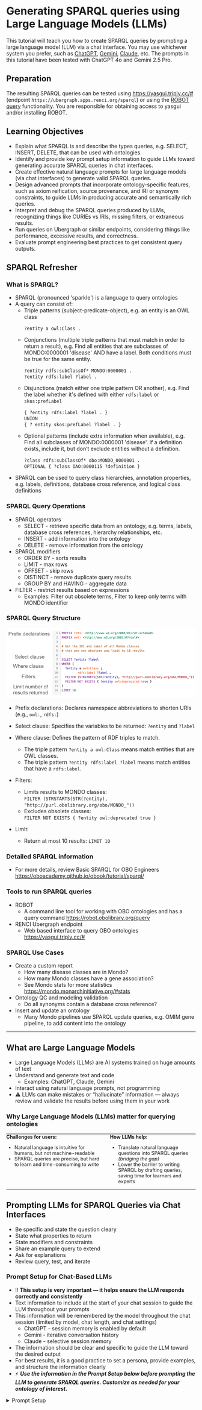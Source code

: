# Generating SPARQL queries using Large Language Models (LLMs)

This tutorial will teach you how to create SPARQL queries by prompting a large language model (LLM) via a chat interface. You may use whichever system you prefer, such as [ChatGPT](https://chatgpt.com/), [Gemini](https://gemini.google.com/), [Claude](https://www.anthropic.com/claude-code), etc. The prompts in this tutorial have been tested with ChatGPT 4o and Gemini 2.5 Pro.


## Preparation

The resulting SPARQL queries can be tested using <a href="https://yasgui.triply.cc/#" target="_blank">https://yasgui.triply.cc/#</a> (endpoint `https://ubergraph.apps.renci.org/sparql`) or using the [ROBOT query](https://robot.obolibrary.org/query) functionality. You are responsible for obtaining access to yasgui and/or installing ROBOT.


## Learning Objectives

- Explain what SPARQL is and describe the types queries, e.g. SELECT, INSERT, DELETE, that can be used with ontologies.
- Identify and provide key prompt setup information to guide LLMs toward generating accurate SPARQL queries in chat interfaces.
- Create effective natural language prompts for large language models (via chat interfaces) to generate valid SPARQL queries.
- Design advanced prompts that incorporate ontology-specific features, such as axiom reification, source provenance, and IRI or synonym constraints, to guide LLMs in producing accurate and semantically rich queries.
- Interpret and debug the SPARQL queries produced by LLMs, recognizing things like CURIEs vs IRIs, missing filters, or extraneous results.
- Run queries on Ubergraph or similar endpoints, considering things like performance, excessive results, and correctness.
- Evaluate prompt engineering best practices to get consistent query outputs.


## SPARQL Refresher
### What is SPARQL?

- SPARQL (pronounced 'sparkle') is a language to query ontologies
- A query can consist of:
    - Triple patterns (subject-predicate-object), e.g. an entity is an OWL class 
      ```
      ?entity a owl:Class .
      ```
    - Conjunctions (multiple triple patterns that must match in order to return a result), e.g. Find all entities that are subclasses of MONDO:0000001 'disease' AND have a label. Both conditions must be true for the same entity.
      ```
      ?entity rdfs:subClassOf* MONDO:0000001 .
      ?entity rdfs:label ?label .
      ```
    - Disjunctions (match either one triple pattern OR another), e.g. Find the label whether it's defined with either `rdfs:label` or `skos:prefLabel`
      ```
      { ?entity rdfs:label ?label . }
      UNION
      { ? entity skos:prefLabel ?label . }
      ```
    - Optional patterns (include extra information when available), e.g. Find all subclasses of MONDO:0000001 'disease'. If a definition exists, include it, but don’t exclude entities without a definition.
      ```
      ?class rdfs:subClassOf* obo:MONDO_0000001 .
      OPTIONAL { ?class IAO:0000115 ?definition }
      ```
- SPARQL can be used to query class hierarchies, annotation properties, e.g. labels, definitions, database cross reference, and logical class definitions


### SPARQL Query Operations

- SPARQL operators
    - SELECT - retrieve specific data from an ontology, e.g. terms, labels, database cross references, hierarchy relationships, etc.
    - INSERT - add information into the ontology
    - DELETE - remove information from the ontology
- SPARQL modifiers
    - ORDER BY - sorts results
    - LIMIT - max rows
    - OFFSET - skip rows
    - DISTINCT - remove duplicate query results
    - GROUP BY and HAVING - aggregate data
- FILTER - restrict results based on expressions
    - Examples: Filter out obsolete terms, Filter to keep only terms with MONDO identifier


### SPARQL Query Structure
![Basic SPARQL Query](../images/tutorials/sparql-llm/basic_sparql_query-no-title.png)

- Prefix declarations: Declares namespace abbreviations to shorten URIs (e.g., `owl:`, `rdfs:`)

- Select clause: Specifies the variables to be returned: `?entity` and `?label`

- Where clause:	Defines the pattern of RDF triples to match.
    - The triple pattern `?entity a owl:Class` means match entities that are OWL classes.
    - The triple pattern `?entity rdfs:label ?label` means match entities that have a `rdfs:label`.

- Filters:
    - Limits results to MONDO classes: </br> `FILTER (STRSTARTS(STR(?entity), "http://purl.obolibrary.org/obo/MONDO_"))`
    - Excludes obsolete classes: </br> `FILTER NOT EXISTS { ?entity owl:deprecated true }`

- Limit:
    - Return at most 10 results: `LIMIT 10` 


### Detailed SPARQL information 

- For more details, review Basic SPARQL for OBO Engineers <a href="https://oboacademy.github.io/obook/tutorial/sparql/" target="_blank">https://oboacademy.github.io/obook/tutorial/sparql/</a>


### Tools to run SPARQL queries

- ROBOT 
    - A command line tool for working with OBO ontologies and has a query command <a href="https://robot.obolibrary.org/query" target="_blank">https://robot.obolibrary.org/query</a>
- RENCI Ubergraph endpoint
    - Web based interface to query OBO ontologies <a href="https://yasgui.triply.cc/#" target="_blank">https://yasgui.triply.cc/#</a>


### SPARQL Use Cases

- Create a custom report
    - How many disease classes are in Mondo? 
    - How many Mondo classes have a gene association?
    - See Mondo stats for more statistics <a href="https://mondo.monarchinitiative.org/#stats" target="_blank">https://mondo.monarchinitiative.org/#stats</a>
- Ontology QC and modeling validation
    - Do all synonyms contain a database cross reference?
- Insert and update an ontology
    - Many Mondo pipelines use SPARQL update queries, e.g. OMIM gene pipeline, to add content into the ontology


---
## What are Large Language Models

- Large Language Models (LLMs) are AI systems trained on huge amounts of text
- Understand and generate text and code
    - Examples: ChatGPT, Claude, Gemini
- Interact using natural language prompts, not programming
- ⚠️ LLMs can make mistakes or “hallucinate” information — always review and validate the results before using them in your work


### Why Large Language Models (LLMs) matter for querying ontologies

<table style="border: none; border-collapse: collapse; margin-top: 0; padding-top: 0;">
  <tr>
    <td style="border: none; vertical-align: top; width: 50%; padding: 0; font-size: .8rem;">
      <strong>Challenges for users:</strong>
      <ul>
        <li>Natural language is intuitive for humans, but not machine-readable</li>
        <li>SPARQL queries are precise, but hard to learn and time-consuming to write</li>
      </ul>
    </td>
    <td style="border: none; vertical-align: top; width: 50%; padding: 0 0 0 1.5rem; font-size: .8rem;">
      <strong>How LLMs help:</strong>
      <ul>
        <li>Translate natural language questions into SPARQL queries <em>(bridging the gap)</em></li>
        <li>Lower the barrier to writing SPARQL by drafting queries, saving time for learners and experts</li>
      </ul>
    </td>
  </tr>
</table>


## Prompting LLMs for SPARQL Queries via Chat Interfaces

- Be specific and state the question cleary
- State what properties to return 
- State modifiers and constraints
- Share an example query to extend
- Ask for explanations 
- Review query, test, and iterate


### Prompt Setup for Chat-Based LLMs
 
- ‼️ **This setup is very important — it helps ensure the LLM responds correctly and consistently**
- Text information to include at the start of your chat session to guide the LLM throughout your prompts 
- This information will be remembered by the model throughout the chat session (limited by model, chat length, and chat settings)
    - ChatGPT - session memory is enabled by default
    - Gemini -  iterative conversation history
    - Claude - selective session memory
- The information should be clear and specific to guide the LLM toward the desired output
- For best results, it is a good practice to set a persona, provide examples, and structure the information clearly
- ⚡ **_Use the information in the Prompt Setup below before prompting the LLM to generate SPARQL queries. Customize as needed for your ontology of interest._** 


<details>
<summary>Prompt Setup</summary>
```
Role: Act as an ontology engineer with expert knowledge of SPARQL and MONDO.

Environment: Queries will be run in YASGUI against MONDO (OWL) and should also run via ROBOT.

Namespace scope: By default, restrict results to MONDO classes:
    FILTER STRSTARTS(STR(?class), "http://purl.obolibrary.org/obo/MONDO_")

Reasoning: Assume no entailment; use explicit patterns and property paths (e.g., rdfs:subClassOf*).

Obsoletes: Exclude classes with owl:deprecated true.

Labels: Use `rdfs:label`.

Prefixes: Include only the PREFIX declarations actually used in the query (no extras).
  These are the main prefixes we will need: 
    Core RDF/OWL
      rdf: <http://www.w3.org/1999/02/22-rdf-syntax-ns#>
      rdfs: <http://www.w3.org/2000/01/rdf-schema#>
      owl: <http://www.w3.org/2002/07/owl#>
      xsd: <http://www.w3.org/2001/XMLSchema#>
    MONDO
      MONDO: <http://purl.obolibrary.org/obo/MONDO_>
    Common OBO namespaces
      RO: <http://purl.obolibrary.org/obo/RO_>
      IAO: <http://purl.obolibrary.org/obo/IAO_>
      oboInOwl: <http://www.geneontology.org/formats/oboInOwl#>

Axiom-annotated data (synonyms, database cross references (also known as xrefs), provenance):
  When querying properties that are commonly axiom-annotated (e.g., oboInOwl:hasExactSynonym),
    1) Assert the base triple:
       ?class oboInOwl:hasExactSynonym ?syn .
    2) Tie the reified axiom back to that exact triple:
       ?axiom a owl:Axiom ;
              owl:annotatedSource ?class ;
              owl:annotatedProperty oboInOwl:hasExactSynonym ;
              owl:annotatedTarget ?syn .
    3) Add any desired axiom annotations (e.g., oboInOwl:hasDbXref ?xref).

Output rules:
  * Return paste-ready SPARQL in a single code block.
  * Use DISTINCT when appropriate (e.g., in COUNTs).
  * If a list of results is requested, include the `?label` and convert the IRI to a CURIE

Request format: 
  * I will provide prompts in plain English.
  * Respond only with the SPARQL query (and a one-line explanation if needed).

Defaults (unless I override in the prompt): 
  * Consider all descendants (rdfs:subClassOf*), not just direct children.
  * Filter out obsoletes as above.
  * Keep results sorted using ORDER BY unless I request otherwise.

```
</details>


---
## LLM Prompts

### Counts and Summaries

#### Example - Count all subclasses of disease in Mondo

- Prompt:
Write a SPARQL query that counts the number of classes in the MONDO ontology that are subclasses of MONDO:0000001 (disease).

- Prompt Breakdown:
    - Type of query: COUNT
    - Target class: all subclasses of MONDO:0000001 (disease)
    - Ontology scope: MONDO

<details>
<summary>View SPARQL query</summary>

```
PREFIX owl: <http://www.w3.org/2002/07/owl#>
PREFIX rdfs: <http://www.w3.org/2000/01/rdf-schema#>
PREFIX obo: <http://purl.obolibrary.org/obo/>

# Get a count of all subclasses of disease excluding obsolete terms

SELECT (COUNT(DISTINCT ?cls) AS ?count)
WHERE {
  ?cls rdfs:subClassOf* obo:MONDO_0000001 .
  ?cls a owl:Class .
}

```

</details>


---
### Filtering Basics

#### Example - Count all exact synonyms in Mondo, excluding obsolete classes

- Prompt:
Write a SPARQL query to count all exact synonyms (oboInOwl:hasExactSynonym) in MONDO, excluding obsolete Mondo classes.

- Prompt Breakdown:
    - Type of query: COUNT
    - Target class: all Mondo classes
    - Filter: exclude obsolete terms
    - Ontology scope: MONDO

<details>
<summary>View SPARQL query</summary>

```
PREFIX owl:      <http://www.w3.org/2002/07/owl#>
PREFIX MONDO:    <http://purl.obolibrary.org/obo/MONDO_>
PREFIX oboInOwl: <http://www.geneontology.org/formats/oboInOwl#>

SELECT (COUNT(DISTINCT ?syn) AS ?count_exact_synonyms)
WHERE {
  ?class a owl:Class ;
         oboInOwl:hasExactSynonym ?syn .
  FILTER STRSTARTS(STR(?class), "http://purl.obolibrary.org/obo/MONDO_")
  FILTER NOT EXISTS { ?class owl:deprecated true }
}

```

</details>


---
### Labels & Annotations

#### Example - Get Mondo terms, CURIE and label, excluding obsolete terms

- Prompt:
Write a SPARQL query to retrieve a MONDO classes with their human-readable labels (rdfs:label). Return the MONDO CURIE and the label, limited to 20 results. Exclude obsolete classes (owl:deprecated true).

- Prompt Breakdown:
    - Type of query: SELECT - MONDO CURIE and label
    - Target class: all Mondo classes
    - Filter: exclude obsolete terms
    - Ontology scope: MONDO
    - Result size: LIMIT 20 for readability

<details>
<summary>View SPARQL query</summary>

```
PREFIX rdfs:  <http://www.w3.org/2000/01/rdf-schema#>
PREFIX owl:   <http://www.w3.org/2002/07/owl#>
PREFIX MONDO: <http://purl.obolibrary.org/obo/MONDO_>

SELECT DISTINCT ?mondo_curie ?label
WHERE {
  ?class a owl:Class ;
         rdfs:label ?label .
  FILTER STRSTARTS(STR(?class), "http://purl.obolibrary.org/obo/MONDO_")
  FILTER NOT EXISTS { ?class owl:deprecated true }

  BIND(REPLACE(STR(?class), "^.*/MONDO_", "MONDO:") AS ?mondo_curie)
}
ORDER BY ?mondo_curie
LIMIT 20


```

</details>


---
### Synonyms & Cross-references

#### Example - Get a count of all MONDO classes with an exact synonym from Orphanet

Prompt: 
Write a SPARQL query to count all exact synonyms (oboInOwl:hasExactSynonym) in non-obsolete MONDO classes where the synonym is annotated with a database cross reference (oboInOwl:hasDbXref) containing "Orphanet". Use the axiom annotation pattern to connect the synonym to its provenance.

- Prompt Breakdown:
    - Type of query: COUNT
    - Target class: all non-obsolete Mondo classes
    - Synonym constraint: class must have oboInOwl:hasExactSynonym
    - Axiom constraint: the synonym must be annotated with a database cross reference and the value must contain "Orphanet"
    - Filter: exclude obsolete classes
    - Ontology scope: MONDO 

<details>
<summary>View SPARQL query</summary>

```
PREFIX owl:      <http://www.w3.org/2002/07/owl#>
PREFIX MONDO:    <http://purl.obolibrary.org/obo/MONDO_>
PREFIX oboInOwl: <http://www.geneontology.org/formats/oboInOwl#>

SELECT (COUNT(DISTINCT ?syn) AS ?count_orphanet_exact_synonyms)
WHERE {
  ?class a owl:Class .
  FILTER STRSTARTS(STR(?class), "http://purl.obolibrary.org/obo/MONDO_")
  FILTER NOT EXISTS { ?class owl:deprecated true }

  ?class oboInOwl:hasExactSynonym ?syn .

  ?axiom a owl:Axiom ;
         owl:annotatedSource ?class ;
         owl:annotatedProperty oboInOwl:hasExactSynonym ;
         owl:annotatedTarget ?syn ;
         oboInOwl:hasDbXref ?xref .

  FILTER CONTAINS(STR(?xref), "Orphanet:")
}

```

</details>


---
### Conjunctions (AND)
#### Example: Get Mondo terms, CURIE, label, synonym, excluding obsolete terms

Prompt: 
Write a SPARQL query to select MONDO classes that have both a human-readable label (rdfs:label) and an exact synonym (oboInOwl:hasExactSynonym). Return the MONDO CURIE, label, and synonym. Restrict to MONDO classes, exclude obsolete terms, and limit to 20 results.

- Prompt Breakdown:
    - Type of query: SELECT - MONDO CURIE, label, and synonym
    - Target class: all Mondo classes
    - Annotation properties: require both `rdfs:label` AND `oboInOwl:hasExactSynonym`
    - Filter: exclude obsolete terms
    - Ontology scope: MONDO
    - Result size: LIMIT 20 for readability

<details>
<summary>View SPARQL query</summary>

```
PREFIX rdfs:     <http://www.w3.org/2000/01/rdf-schema#>
PREFIX owl:      <http://www.w3.org/2002/07/owl#>
PREFIX MONDO:    <http://purl.obolibrary.org/obo/MONDO_>
PREFIX oboInOwl: <http://www.geneontology.org/formats/oboInOwl#>

SELECT DISTINCT ?mondo_curie ?label ?syn
WHERE {
  ?class a owl:Class ;
         rdfs:label ?label ;
         oboInOwl:hasExactSynonym ?syn .
  FILTER STRSTARTS(STR(?class), "http://purl.obolibrary.org/obo/MONDO_")
  FILTER NOT EXISTS { ?class owl:deprecated true }

  BIND(REPLACE(STR(?class), "^.*/MONDO_", "MONDO:") AS ?mondo_curie)
}
ORDER BY ?mondo_curie
LIMIT 20

```

</details>


---
### Disjunctions (OR)
Use UNION for alternative patterns

#### Example - Get Mondo terms, CURIE, label, synonym, and synonym type for terms with either an exact synonym or a related synonym

Prompt: 
Write a SPARQL query to retrieve non-obsolete MONDO classes that have either an exact synonym (oboInOwl:hasExactSynonym) or a related synonym (oboInOwl:hasRelatedSynonym). Use UNION to combine the two patterns. Return the MONDO CURIE, label, the synonym and synonym type. Limit to 50 results.

- Prompt Breakdown
    - Type of query: SELECT - MONDO CURIE, label, and synonym
    - Target class: all Mondo classes
    - Annotation properties: match classes with an exact synonym _OR_ related synonym
    - Disjunction: use UNION to combine patterns
    - Filter: exclude obsolete classes
    - Ontology scope: MONDO
    - Result size: LIMIT 50 for readability

<details>
<summary>View SPARQL query</summary>

```
PREFIX rdfs:     <http://www.w3.org/2000/01/rdf-schema#>
PREFIX owl:      <http://www.w3.org/2002/07/owl#>
PREFIX MONDO:    <http://purl.obolibrary.org/obo/MONDO_>
PREFIX oboInOwl: <http://www.geneontology.org/formats/oboInOwl#>

SELECT DISTINCT ?mondo_curie ?label ?synonym ?synonym_type
WHERE {
  ?class a owl:Class ;
         rdfs:label ?label .
  FILTER STRSTARTS(STR(?class), "http://purl.obolibrary.org/obo/MONDO_")
  FILTER NOT EXISTS { ?class owl:deprecated true }

  {
    # Exact synonyms
    ?class oboInOwl:hasExactSynonym ?synonym .
    BIND("EXACT" AS ?synonym_type)
  }
  UNION
  {
    # Related synonyms
    ?class oboInOwl:hasRelatedSynonym ?synonym .
    BIND("RELATED" AS ?synonym_type)
  }

  BIND(REPLACE(STR(?class), "^.*/MONDO_", "MONDO:") AS ?mondo_curie)
}
ORDER BY ?mondo_curie ?synonym_type
LIMIT 50

```

</details>


---
### Optional Patterns

#### Example: Get Mondo terms and the definition if it exists

Prompt:
Write a SPARQL query to retrieve non-obsolete MONDO classes with their human-readable label (rdfs:label). Also try to include a textual definition (IAO:0000115) if it exists. Use OPTIONAL so that classes without a definition are still returned. Return the MONDO CURIE, label, and definition. Limit to 20 results.

- Prompt Breakdown:
    - Type of query: SELECT — return MONDO CURIE, label, and optionally the definition
    - Target class: all Mondo classes
    - Annotations required: rdfs:label (mandatory)
    - Annotations optional: IAO:0000115 (definition, may or may not be present)
    - Filter: exclude obsolete classes
    - Ontology scope: MONDO
    - Output: MONDO CURIE, label, and definition
    - Result size: LIMIT 20 for readability


<details>
<summary>View SPARQL query</summary>

```
PREFIX rdfs:  <http://www.w3.org/2000/01/rdf-schema#>
PREFIX owl:   <http://www.w3.org/2002/07/owl#>
PREFIX MONDO: <http://purl.obolibrary.org/obo/MONDO_>
PREFIX IAO:   <http://purl.obolibrary.org/obo/IAO_>

SELECT DISTINCT ?mondo_curie ?label ?definition
WHERE {
  ?class a owl:Class ;
         rdfs:label ?label .
  FILTER STRSTARTS(STR(?class), "http://purl.obolibrary.org/obo/MONDO_")
  FILTER NOT EXISTS { ?class owl:deprecated true }

  # Definition is optional — not all classes have one
  OPTIONAL { ?class IAO:0000115 ?definition }

  BIND(REPLACE(STR(?class), "^.*/MONDO_", "MONDO:") AS ?mondo_curie)
}
ORDER BY ?mondo_curie
LIMIT 20

```

</details>


---
### Grouping and Aggregation
Use GROUP_CONCAT, GROUP BY

#### Example: Get Mondo terms and the count of exact synonyms for each term

Prompt:
Write a SPARQL query to retrieve non-obsolete MONDO classes along with their exact synonyms. Use COUNT to calculate how many synonyms each class has, and GROUP_CONCAT to list them all in a single field. Return the MONDO CURIE, label, the count of synonyms, and the list of synonyms. Limit results to 20.

- Prompt Breakdown:
    - Type of query: SELECT with aggregation — return MONDO CURIE, label, count of synonyms, and list of the exact synonyms
    - Target class: all Mondo classes
    - Annotations required: rdfs:label (mandatory), oboInOwl:hasExactSynonym (to be counted)
    - Filter: exclude obsolete classes
    - Ontology scope: MONDO
    - Aggregation: aggregate all exact synonym values for each Mondo class
    - Result size: LIMIT 20 for readability


<details>
<summary>View SPARQL query</summary>

```
PREFIX rdfs:     <http://www.w3.org/2000/01/rdf-schema#>
PREFIX owl:      <http://www.w3.org/2002/07/owl#>
PREFIX MONDO:    <http://purl.obolibrary.org/obo/MONDO_>
PREFIX oboInOwl: <http://www.geneontology.org/formats/oboInOwl#>

SELECT ?mondo_curie ?label 
       (COUNT(DISTINCT ?syn) AS ?synonym_count)
       (GROUP_CONCAT(DISTINCT ?syn; separator=", ") AS ?synonyms)
WHERE {
  ?class a owl:Class ;
         rdfs:label ?label ;
         oboInOwl:hasExactSynonym ?syn .
  FILTER STRSTARTS(STR(?class), "http://purl.obolibrary.org/obo/MONDO_")
  FILTER NOT EXISTS { ?class owl:deprecated true }

  BIND(REPLACE(STR(?class), "^.*/MONDO_", "MONDO:") AS ?mondo_curie)
}
GROUP BY ?mondo_curie ?label
ORDER BY DESC(?synonym_count)
LIMIT 20

```

</details>



---
### Axiom-level Queries
Reified axioms with owl:Axiom

#### Example: Get Mondo terms, exact synonyms, and their provenance

Prompt:
Write a SPARQL query to retrieve non-obsolete MONDO classes and their exact synonyms (oboInOwl:hasExactSynonym). For each synonym, also retrieve the list of database cross references (oboInOwl:hasDbXref) recorded on the synonym axiom. Use the axiom annotation pattern (owl:Axiom) to connect synonyms to their xrefs. Each synonym should appear only once, with all of its xrefs combined in a single column. Return the MONDO CURIE, label, synonym, and the list of xrefs. Limit results to 20.

- Prompt Breakdown:
    - Type of query: SELECT — return MONDO CURIE, label, synonym, and a combined list of xrefs
    - Target class: all Mondo classes
    - Annotation required: rdfs:label (mandatory for human-readable output)
    - Synonyms: oboInOwl:hasExactSynonym (required)
    - Axiom pattern: use owl:Axiom with owl:annotatedSource, owl:annotatedProperty, and owl:annotatedTarget to connect synonyms to oboInOwl:hasDbXref
    - Aggregation: aggregate all xrefs for the synonym
    - Filter: exclude obsolete classes
    - Ontology scope: MONDO
    - Result size: LIMIT 20 for readability


<details>
<summary>View SPARQL query</summary>

```
PREFIX rdfs:     <http://www.w3.org/2000/01/rdf-schema#>
PREFIX owl:      <http://www.w3.org/2002/07/owl#>
PREFIX MONDO:    <http://purl.obolibrary.org/obo/MONDO_>
PREFIX oboInOwl: <http://www.geneontology.org/formats/oboInOwl#>

SELECT ?mondo_curie ?label ?synonym
       (GROUP_CONCAT(DISTINCT ?xref; separator=", ") AS ?xrefs)
WHERE {
  ?class a owl:Class ;
         rdfs:label ?label ;
         oboInOwl:hasExactSynonym ?synonym .
  FILTER STRSTARTS(STR(?class), "http://purl.obolibrary.org/obo/MONDO_")
  FILTER NOT EXISTS { ?class owl:deprecated true }

  # Axiom pattern tying synonym to xref
  ?axiom a owl:Axiom ;
         owl:annotatedSource ?class ;
         owl:annotatedProperty oboInOwl:hasExactSynonym ;
         owl:annotatedTarget ?synonym ;
         oboInOwl:hasDbXref ?xref .

  # Convert class IRI into MONDO CURIE
  BIND(REPLACE(STR(?class), "^.*/MONDO_", "MONDO:") AS ?mondo_curie)
}
GROUP BY ?mondo_curie ?label ?synonym
ORDER BY ?mondo_curie ?synonym
LIMIT 20

```

</details>



--- 
### Ontology Structure Queries

#### Example: Get Mondo terms that have a gene association

Prompt:
Write a SPARQL query to retrieve non-obsolete MONDO classes that have a gene association modeled as an rdfs:subClassOf restriction on the property RO:0004003 (“has material basis in germline mutation in”). Return the MONDO CURIE, label, and the gene identifier. Limit results to 20.

- Prompt Breakdown:
    - Type of query: SELECT — return MONDO CURIE, label, and gene identifier
    - Target class: all Mondo classes
    - Ontology structure: rdfs:subClassOf pointing to an owl:Restriction
    - Restriction pattern:
        ```
        owl:onProperty RO:0004003
        owl:someValuesFrom ?gene
        ```
    - Filter: exclude obsolete classes
    - Ontology scope: MONDO
    - Result size: LIMIT 20 for readability


<details>
<summary>View SPARQL query</summary>

```
PREFIX rdfs:  <http://www.w3.org/2000/01/rdf-schema#>
PREFIX owl:   <http://www.w3.org/2002/07/owl#>
PREFIX MONDO: <http://purl.obolibrary.org/obo/MONDO_>
PREFIX RO:    <http://purl.obolibrary.org/obo/RO_>

SELECT DISTINCT ?mondo_curie ?label ?gene
WHERE {
  ?class a owl:Class ;
         rdfs:label ?label ;
         rdfs:subClassOf ?restriction .
  FILTER STRSTARTS(STR(?class), "http://purl.obolibrary.org/obo/MONDO_")
  FILTER NOT EXISTS { ?class owl:deprecated true }

  ?restriction a owl:Restriction ;
               owl:onProperty RO:0004003 ;
               owl:someValuesFrom ?gene .

  BIND(REPLACE(STR(?class), "^.*/MONDO_", "MONDO:") AS ?mondo_curie)
}
ORDER BY ?mondo_curie
LIMIT 20

```

</details>



---
## Prompting Best Practices

- Provide context for the prompts (see [Prompt Setup](#prompt-setup-for-chat-based-llms))
- Be specific and state the question cleary
    - Include examples in the prompt
    - Include prefixes and term IRIs/CURIEs in the prompt
    - Use the real name of a property, 'has material basis in germline mutation in' vs. gene association
    - Provide an OBO stanza or for more complicated queries the OWL class representation as needed
- State what information to return 
	  - Select the CURIE, label, and definition
- State modifiers and constraints
    - Limit to 10 results, sort by label
    - Filter out obsolete terms
- Share an example query to extend
	  - Use a base query and ask LLM to extend the query
- Ask for explanations of the query
	  - Prompt for the query and also ask for a step-wise explanation of the query
- Review query, test, and iterate
    - Test the query in your tool of interest
    - If the query fails or returns incorrect information, share the error message and ask for a fix or clarify what’s missing
    - Some SPARQL constructs are not valid for ROBOT and the query needs to be modified
    - If the LLM starts returning circular options ask it to reset to clear the current conversation context and then start again (remember to provide the Prompt Setup information again)


## Pitfalls and Limitations

- LLM hallucinations
	  - queries might look plausible but be wrong or inefficient or not work with certain tools
- Validate the query
	  - Test the query using the [tools](#tools-to-run-sparql-queries) mentioned earlier
- Provide feedback to the LLM
	  - That did not work, e.g. try again using the correct prefix for MONDO
- Schema/ontology drift/new ontology
	  - LLMs trained on old data may not match the current ontology or know of a new ontology   



---

---
## Additional LLM prompts and SPARQL Queries

#### Example - Get all Mondo classes that have a gene association and the provenance for the gene association

- Prompt:
Write a SPARQL query to get all Mondo classes that have a gene association, e.g. RO:0004003 'has material basis in germline mutation in', and also return the source provenance for the gene association. Include the Mondo CURIE, Mondo label, gene identifier, and source provenance in the result. For testing, limit to 20 results.

- Prompt Breakdown:
    - Type of query - select MONDO CURIE, label, gene identifier, source provenance
    - Target class - any Mondo class that has a gene association
    - Axiom constraint - the class must have a gene association (RO:0004003 'has material basis in germline mutation in')
    - Ontology - MONDO

<details>
<summary>View SPARQL query</summary>

```
PREFIX rdfs:     <http://www.w3.org/2000/01/rdf-schema#>
PREFIX owl:      <http://www.w3.org/2002/07/owl#>
PREFIX MONDO:    <http://purl.obolibrary.org/obo/MONDO_>
PREFIX RO:       <http://purl.obolibrary.org/obo/RO_>
PREFIX oboInOwl: <http://www.geneontology.org/formats/oboInOwl#>

SELECT DISTINCT ?mondo_curie ?label ?gene_id ?provenance
WHERE {
  ?class a owl:Class ;
         rdfs:label ?label ;
         rdfs:subClassOf ?restriction .
  FILTER STRSTARTS(STR(?class), "http://purl.obolibrary.org/obo/MONDO_")
  FILTER NOT EXISTS { ?class owl:deprecated true }

  # Restriction for RO:0004003 (has material basis in germline mutation in)
  ?restriction a owl:Restriction ;
               owl:onProperty RO:0004003 ;
               owl:someValuesFrom ?gene .

  # MONDO CURIE
  BIND(REPLACE(STR(?class), "^.*/MONDO_", "MONDO:") AS ?mondo_curie)

  # Gene CURIE (assumes identifiers.org/hgnc/#### pattern)
  BIND(REPLACE(STR(?gene), "^.*/", "HGNC:") AS ?gene_id)

  # Provenance from the annotated subClassOf axiom
  OPTIONAL {
    ?axiom a owl:Axiom ;
           owl:annotatedSource ?class ;
           owl:annotatedProperty rdfs:subClassOf ;
           owl:annotatedTarget ?restriction ;
           oboInOwl:source ?provenance .
  }
}
ORDER BY ?mondo_curie ?gene_id
LIMIT 20

```

</details>


---
#### Example - Get all Mondo classes that have a gene association and the provenance for the gene association, aggregate all gene association sources

- Prompt: Given the query above (Get all Mondo classes that have a gene association and the provenance for the gene association), collapse the multiple rows due to multiple sources for a gene association. The gene association provenance is represented using the oboInOwl:source annotation property.

- Prompt Breakdown:
Here we are extending the query from a previous query prompt or you may paste in the working query from above and ask the LLM to modify the query. If you are using a tool like ChatGPT or Gemini it will have memory of the earlier query.


<details>
<summary>View SPARQL query</summary>

```
PREFIX rdfs:     <http://www.w3.org/2000/01/rdf-schema#>
PREFIX owl:      <http://www.w3.org/2002/07/owl#>
PREFIX MONDO:    <http://purl.obolibrary.org/obo/MONDO_>
PREFIX RO:       <http://purl.obolibrary.org/obo/RO_>
PREFIX oboInOwl: <http://www.geneontology.org/formats/oboInOwl#>

SELECT ?mondo_curie ?label ?gene_id
       (GROUP_CONCAT(DISTINCT ?provenance; SEPARATOR=" | ") AS ?sources)
WHERE {
  ?class a owl:Class ;
         rdfs:label ?label ;
         rdfs:subClassOf ?restriction .
  FILTER STRSTARTS(STR(?class), "http://purl.obolibrary.org/obo/MONDO_")
  FILTER NOT EXISTS { ?class owl:deprecated true }

  # Restriction for RO:0004003 (has material basis in germline mutation in)
  ?restriction a owl:Restriction ;
               owl:onProperty RO:0004003 ;
               owl:someValuesFrom ?gene .

  BIND(REPLACE(STR(?class), "^.*/MONDO_", "MONDO:") AS ?mondo_curie)

  # Gene CURIE (assumes identifiers.org/hgnc/#### pattern)
  BIND(REPLACE(STR(?gene), "^.*/", "HGNC:") AS ?gene_id)

  # Provenance annotations on the restriction axiom
  OPTIONAL {
    ?axiom a owl:Axiom ;
           owl:annotatedSource ?class ;
           owl:annotatedProperty rdfs:subClassOf ;
           owl:annotatedTarget ?restriction ;
           oboInOwl:source ?provenance .
  }
}
GROUP BY ?mondo_curie ?label ?gene_id
ORDER BY ?mondo_curie ?gene_id
LIMIT 20

```

</details>


---
#### Example - Get all Mondo classes that have more than one gene association
- Prompt:
Write a SPARQL query to get all Mondo classes that have more than one gene association, e.g. RO:0004003 'has material basis in germline mutation in', and the source provenance represented using oboInOWL:source. Include the Mondo CURIE, Mondo label, gene identifier, and source provenance in the result.

- Prompt Breakdown:
    - Type of query - select MONDO CURIE, label, gene identifier, OMIM CURIE with HAVING
    - Target class - any Mondo class that has more than one gene association
    - Axiom constraint - the class must have a gene association (RO:0004003 'has material basis in germline mutation in')
    - Filter - Must use RO:0004003 and have more than one gene association
    - Ontology - MONDO


<details>
<summary>View SPARQL query</summary>

```
PREFIX owl: <http://www.w3.org/2002/07/owl#>
PREFIX rdfs: <http://www.w3.org/2000/01/rdf-schema#>
PREFIX obo: <http://purl.obolibrary.org/obo/>
PREFIX oboInOwl: <http://www.geneontology.org/formats/oboInOwl#>

SELECT ?mondo_curie ?label ?gene (GROUP_CONCAT(DISTINCT ?omim_source; separator="|") AS ?sources)
WHERE {
  {
    SELECT ?mondo_class
    WHERE {
      ?mondo_class rdfs:subClassOf ?restriction .
      ?restriction a owl:Restriction ;
                   owl:onProperty obo:RO_0004003 ;
                   owl:someValuesFrom ?gene .
    }
    GROUP BY ?mondo_class
    HAVING (COUNT(DISTINCT ?gene) > 1)
  }

  ?mondo_class rdfs:label ?label ;
               rdfs:subClassOf ?restriction .

  ?restriction a owl:Restriction ;
               owl:onProperty obo:RO_0004003 ;
               owl:someValuesFrom ?gene .

  OPTIONAL {
    ?axiom a owl:Axiom ;
           owl:annotatedSource ?mondo_class ;
           owl:annotatedProperty rdfs:subClassOf ;
           owl:annotatedTarget ?restriction ;
           oboInOwl:source ?omim_source .
  }

  BIND(REPLACE(STR(?mondo_class), "http://purl.obolibrary.org/obo/MONDO_", "MONDO:") AS ?mondo_curie)
}
GROUP BY ?mondo_curie ?label ?gene
ORDER BY ?mondo_curie ?gene

```

</details>

---
#### Example - Confirm that obsolete terms have a label that starts with “obsolete” do not have any subClassOf relationships

- Prompt:
Write a SPARQL query that checks for two quality control rules about obsolete Mondo classes: All classes marked with owl:deprecated true must have an rdfs:label that starts with the string "obsolete ". Obsolete classes must not have any logical axioms, such as rdfs:subClassOf. For each violation, the query should return the class IRI, its label, and a description of which rule was violated. 

- Prompt Breakdown:
    - Type of query - select
    - Target class - any owl:Class
    - Filter - include only deprecated classes
    - Rules - Class label must start with “obsolete” and logical axioms can not be on an obsolete class
    - Ontology - MONDO

‼️ NOTE: This query times out on yasgui so let's break this down into two queries, one to find any obsolete class that does not have a label that starts with 'obsolete ' and and another query to find obsolete classes with logical axioms.


<details>
<summary>View SPARQL query - Check that obsolete classes have a label that starts with 'obsolete '</summary>

```
PREFIX xsd: <http://www.w3.org/2001/XMLSchema#>
PREFIX owl: <http://www.w3.org/2002/07/owl#>
PREFIX rdfs: <http://www.w3.org/2000/01/rdf-schema#>

# Find obsolete classes where the label does not start with 'obsolete '

SELECT ?cls ?label ?rule
WHERE {
  ?cls a owl:Class ;
         owl:deprecated true ;
         rdfs:label ?label .
  FILTER STRSTARTS(STR(?cls), "http://purl.obolibrary.org/obo/MONDO_")
  FILTER (!STRSTARTS(LCASE(STR(?label)), "obsolete "))
  BIND("Label must start with 'obsolete '" AS ?rule)
}
ORDER BY ?cls

```

</details>

</br>

<details>
<summary>View SPARQL query - Check that obsolete classes do not have logical axioms</summary>

```
PREFIX xsd: <http://www.w3.org/2001/XMLSchema#>
PREFIX owl: <http://www.w3.org/2002/07/owl#>
PREFIX rdfs: <http://www.w3.org/2000/01/rdf-schema#>

# Check if any obsolete classes have a subClassOf axiom

SELECT ?cls ?clsLabel ?parent WHERE {
  ?cls a owl:Class ;
       owl:deprecated true ;
       rdfs:label ?clsLabel ;
       rdfs:subClassOf ?parent .

  FILTER STRSTARTS(STR(?cls), "http://purl.obolibrary.org/obo/MONDO_")
  FILTER (?parent != owl:Thing)
  FILTER (?parent != ?cls)
}
ORDER BY ?cls

```

</details>


---
#### Example - Find all classes where the definition does not have any provenance

- Prompt:
Write a SPARQL query to retrieve all MONDO classes with a textual definition (IAO:0000115). The query should only return results where it is not possible to find a corresponding database cross reference that provides provenance for that specific definition. Return the class CURIE, class label, and the definition.


- Prompt Breakdown:
    - Type of query - select CURIE, label, definition
    - Target class - any owl:Class
    - Filter - include only classes where the definition does not have a database cross reference
    - Ontology - MONDO


<details>
<summary>View SPARQL query</summary>

```
PREFIX rdfs:     <http://www.w3.org/2000/01/rdf-schema#>
PREFIX owl:      <http://www.w3.org/2002/07/owl#>
PREFIX MONDO:    <http://purl.obolibrary.org/obo/MONDO_>
PREFIX IAO:      <http://purl.obolibrary.org/obo/IAO_>
PREFIX oboInOwl: <http://www.geneontology.org/formats/oboInOwl#>

SELECT DISTINCT ?mondo_curie ?label ?definition
WHERE {
  ?class a owl:Class ;
         rdfs:label ?label ;
         IAO:0000115 ?definition .
  FILTER STRSTARTS(STR(?class), "http://purl.obolibrary.org/obo/MONDO_")
  FILTER NOT EXISTS { ?class owl:deprecated true }

  # Exclude any definition that has a provenance xref in an axiom annotation
  FILTER NOT EXISTS {
    ?axiom a owl:Axiom ;
           owl:annotatedSource ?class ;
           owl:annotatedProperty IAO:0000115 ;
           owl:annotatedTarget ?definition ;
           oboInOwl:hasDbXref ?xref .
  }

  # Convert class IRI to MONDO CURIE
  BIND(REPLACE(STR(?class), "^.*/MONDO_", "MONDO:") AS ?mondo_curie)
}
ORDER BY ?mondo_curie

```

</details>


</br></br>

